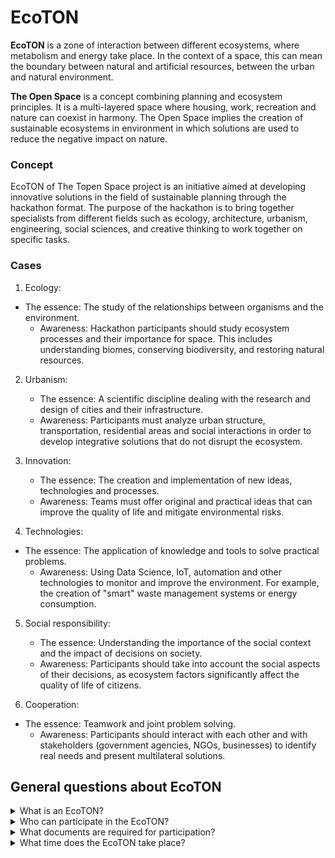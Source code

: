 # EcoTON

**EcoTON** is a zone of interaction between different ecosystems, where metabolism and energy take place. In the context of a space, this can mean the boundary between natural and artificial resources, between the urban and natural environment. 

**The Open Space** is a concept combining planning and ecosystem principles. It is a multi-layered space where housing, work, recreation and nature can coexist in harmony. The Open Space implies the creation of sustainable ecosystems in environment in which solutions are used to reduce the negative impact on nature.

### Concept

EcoTON of The Topen Space project is an initiative aimed at developing innovative solutions in the field of sustainable planning through the hackathon format. The purpose of the hackathon is to bring together specialists from different fields such as ecology, architecture, urbanism, engineering, social sciences, and creative thinking to work together on specific tasks.

### Cases

1. Ecology:
- The essence: The study of the relationships between organisms and the environment.
   - Awareness: Hackathon participants should study ecosystem processes and their importance for space. This includes understanding biomes, conserving biodiversity, and restoring natural resources.

2. Urbanism:
   - The essence: A scientific discipline dealing with the research and design of cities and their infrastructure.
   - Awareness: Participants must analyze urban structure, transportation, residential areas and social interactions in order to develop integrative solutions that do not disrupt the ecosystem.

3. Innovation:
   - The essence: The creation and implementation of new ideas, technologies and processes.
   - Awareness: Teams must offer original and practical ideas that can improve the quality of life and mitigate environmental risks.

4. Technologies:
- The essence: The application of knowledge and tools to solve practical problems.
   - Awareness: Using Data Science, IoT, automation and other technologies to monitor and improve the environment. For example, the creation of "smart" waste management systems or energy consumption.

5. Social responsibility:
   - The essence: Understanding the importance of the social context and the impact of decisions on society.
   - Awareness: Participants should take into account the social aspects of their decisions, as ecosystem factors significantly affect the quality of life of citizens.

6. Cooperation:
- The essence: Teamwork and joint problem solving.
   - Awareness: Participants should interact with each other and with stakeholders (government agencies, NGOs, businesses) to identify real needs and present multilateral solutions.


## General questions about EcoTON
<details>
<summary>What is an EcoTON?</summary>
  
The Ecoton of The Open Space is a competition for teams of professionals in the field of ecology and information technology, a platform for the development of green urbanism and solving environmental problems.

EcoTON is not a lottery, incentive lottery or other risk-based gambling (EcoTON Regulation).

The term "EcoTON" is the result of the synergy of the concepts "ecology" and "hackathon" and does not overlap in meaning with the original term "EcoTON" of the Great Russian Encyclopedia.
</details>
<details>
<summary>Who can participate in the EcoTON?</summary>

EcoTON is open to professionals in the fields of IT, design, analytics, data science, project management, ecology and environmental management, who are ready to work on innovative digital tools in the face of current technological challenges.

Students of universities and vocational schools who are interested in professional development and realizing their potential in an interdisciplinary approach to solving environmental problems can also become participants.
</details>
<details>
<summary>What documents are required for participation? </summary>

Submission of documents at the early stages of the competition is not required.
</details>
<details>
<summary>What time does the EcoTON take place?</summary>

The ecoton schedule is based on Vladivostok time (GMT+10).

The Open Space EcoTON involves teams living in different time zones around the world. For the convenience of work, all EcoTON activities take place according to Vladivostok time.
</details>
